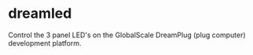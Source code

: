 dreamled
========

Control the 3 panel LED's on the GlobalScale DreamPlug (plug computer) development platform.